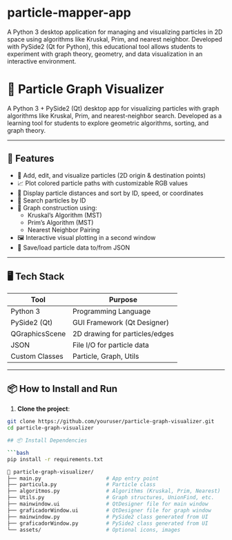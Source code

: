 # particle-mapper-app
A Python 3 desktop application for managing and visualizing particles in 2D space using algorithms like Kruskal, Prim, and nearest neighbor. Developed with PySide2 (Qt for Python), this educational tool allows students to experiment with graph theory, geometry, and data visualization in an interactive environment.

# 💠 Particle Graph Visualizer

A Python 3 + PySide2 (Qt) desktop app for visualizing particles with graph algorithms like Kruskal, Prim, and nearest-neighbor search. Developed as a learning tool for students to explore geometric algorithms, sorting, and graph theory.

---

## 🧰 Features

- 🎯 Add, edit, and visualize particles (2D origin & destination points)
- 📈 Plot colored particle paths with customizable RGB values
- 🧭 Display particle distances and sort by ID, speed, or coordinates
- 🔎 Search particles by ID
- 🧮 Graph construction using:
  - Kruskal’s Algorithm (MST)
  - Prim’s Algorithm (MST)
  - Nearest Neighbor Pairing
- 🖼️ Interactive visual plotting in a second window
- 💾 Save/load particle data to/from JSON

---

## 🖥️ Tech Stack

| Tool           | Purpose                        |
|----------------|--------------------------------|
| Python 3       | Programming Language           |
| PySide2 (Qt)   | GUI Framework (Qt Designer)    |
| QGraphicsScene | 2D drawing for particles/edges |
| JSON           | File I/O for particle data     |
| Custom Classes | Particle, Graph, Utils         |

---

## 📦 How to Install and Run

1. **Clone the project**:

```bash
git clone https://github.com/youruser/particle-graph-visualizer.git
cd particle-graph-visualizer

## 📦 Install Dependencies

```bash
pip install -r requirements.txt

📁 particle-graph-visualizer/
├── main.py                     # App entry point
├── particula.py                # Particle class
├── algoritmos.py               # Algorithms (Kruskal, Prim, Nearest)
├── Utils.py                    # Graph structures, UnionFind, etc.
├── mainwindow.ui               # QtDesigner file for main window
├── graficadorWindow.ui         # QtDesigner file for graph window
├── mainwindow.py               # PySide2 class generated from UI
├── graficadorWindow.py         # PySide2 class generated from UI
└── assets/                     # Optional icons, images
